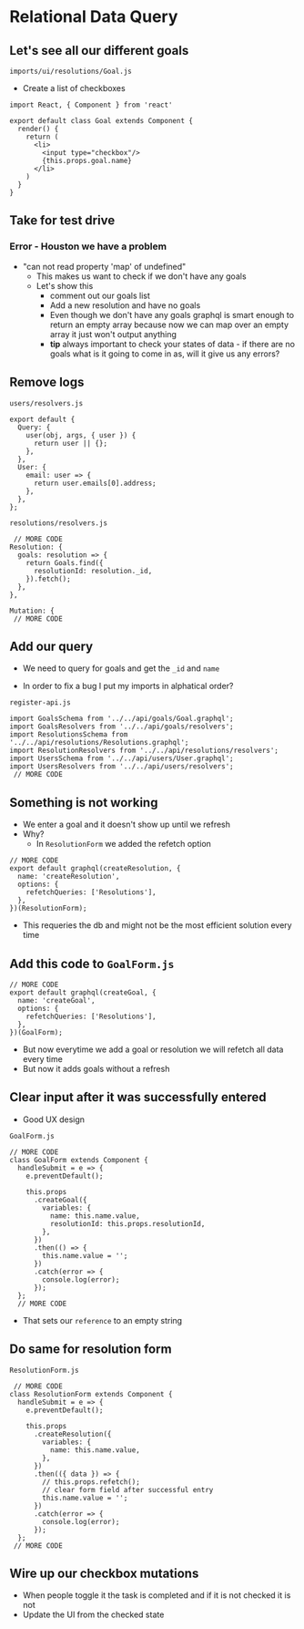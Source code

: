 # Relational Data Query
## Let's see all our different goals

`imports/ui/resolutions/Goal.js`

* Create a list of checkboxes

```
import React, { Component } from 'react'

export default class Goal extends Component {
  render() {
    return (
      <li>
        <input type="checkbox"/>
        {this.props.goal.name}
      </li>
    )
  }
}
```

## Take for test drive
### Error - Houston we have a problem
* "can not read property 'map' of undefined"
    - This makes us want to check if we don't have any goals
    - Let's show this
        + comment out our goals list
        + Add a new resolution and have no goals
        + Even though we don't have any goals graphql is smart enough to return an empty array because now we can map over an empty array it just won't output anything
        + **tip** always important to check your states of data - if there are no goals what is it going to come in as, will it give us any errors?

## Remove logs
`users/resolvers.js`

```
export default {
  Query: {
    user(obj, args, { user }) {
      return user || {};
    },
  },
  User: {
    email: user => {
      return user.emails[0].address;
    },
  },
};
```

`resolutions/resolvers.js`

```
 // MORE CODE
Resolution: {
  goals: resolution => {
    return Goals.find({
      resolutionId: resolution._id,
    }).fetch();
  },
},

Mutation: {
 // MORE CODE
```

## Add our query
* We need to query for goals and get the `_id` and `name`

* In order to fix a bug I put my imports in alphatical order?

`register-api.js`

```
import GoalsSchema from '../../api/goals/Goal.graphql';
import GoalsResolvers from '../../api/goals/resolvers';
import ResolutionsSchema from '../../api/resolutions/Resolutions.graphql';
import ResolutionResolvers from '../../api/resolutions/resolvers';
import UsersSchema from '../../api/users/User.graphql';
import UsersResolvers from '../../api/users/resolvers';
 // MORE CODE
```

## Something is not working
* We enter a goal and it doesn't show up until we refresh
* Why?
    - In `ResolutionForm` we added the refetch option

```
// MORE CODE
export default graphql(createResolution, {
  name: 'createResolution',
  options: {
    refetchQueries: ['Resolutions'],
  },
})(ResolutionForm);
```

* This requeries the db and might not be the most efficient solution every time

## Add this code to `GoalForm.js`

```
// MORE CODE
export default graphql(createGoal, {
  name: 'createGoal',
  options: {
    refetchQueries: ['Resolutions'],
  },
})(GoalForm);
```

* But now everytime we add a goal or resolution we will refetch all data every time
* But now it adds goals without a refresh

## Clear input after it was successfully entered
* Good UX design

`GoalForm.js`

```
// MORE CODE
class GoalForm extends Component {
  handleSubmit = e => {
    e.preventDefault();

    this.props
      .createGoal({
        variables: {
          name: this.name.value,
          resolutionId: this.props.resolutionId,
        },
      })
      .then(() => {
        this.name.value = '';
      })
      .catch(error => {
        console.log(error);
      });
  };
  // MORE CODE
```

* That sets our `reference` to an empty string

## Do same for resolution form

`ResolutionForm.js`

```
 // MORE CODE
class ResolutionForm extends Component {
  handleSubmit = e => {
    e.preventDefault();

    this.props
      .createResolution({
        variables: {
          name: this.name.value,
        },
      })
      .then(({ data }) => {
        // this.props.refetch();
        // clear form field after successful entry
        this.name.value = '';
      })
      .catch(error => {
        console.log(error);
      });
  };
 // MORE CODE
```

## Wire up our checkbox mutations
* When people toggle it the task is completed and if it is not checked it is not
* Update the UI from the checked state
